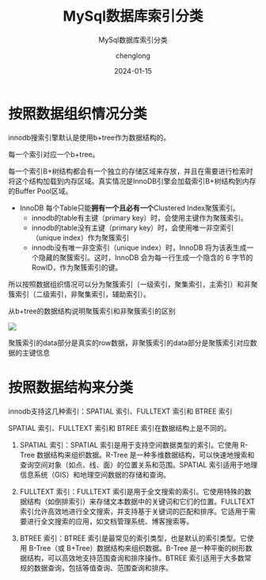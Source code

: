 ﻿---
layout:     post
title:      MySql数据库索引分类
subtitle:   MySql数据库索引分类
date:       2024-01-15
author:     chenglong
header-img: img/post-bg-ios9-web.jpg
catalog: true
tags:

- Mysql
- Os
- innodb

---

# 按照数据组织情况分类

innodb搜索引擎默认是使用b+tree作为数据结构的。

每一个索引对应一个b+tree。

每一个索引B+树结构都会有一个独立的存储区域来存放，并且在需要进行检索时将这个结构加载到内存区域。真实情况是InnoDB引擎会加载索引B+树结构到内存的Buffer
Pool区域。

- InnoDB 每个Table只能**拥有一个且必有一个**Clustered Index聚簇索引。
    - innodb的table有主键（primary key）时，会使用主键作为聚簇索引。
    - innodb的table没有主键（primary key）时，会使用唯一非空索引（unique index）作为聚簇索引
    - innodb没有唯一非空索引（unique index）时，InnoDB 将为该表生成一个隐藏的聚簇索引。这时，InnoDB 会为每一行生成一个隐含的
      6 字节的 RowID，作为聚簇索引的键。

所以按照数据组织情况可以分为聚簇索引（一级索引，聚集索引，主索引）和非聚簇索引（二级索引，非聚集索引，辅助索引）。

从b+tree的数据结构说明聚簇索引和非聚簇索引的区别

![](https://chenglong799466.github.io/img/MySql数据库索引分类01.jpg)

聚簇索引的data部分是真实的row数据，非聚簇索引的data部分是聚簇索引对应数据的主键信息

# 按照数据结构来分类

innodb支持这几种索引：SPATIAL 索引、FULLTEXT 索引和 BTREE 索引

SPATIAL 索引、FULLTEXT 索引和 BTREE 索引在数据结构上是不同的。

1. SPATIAL 索引：SPATIAL 索引是用于支持空间数据类型的索引。它使用 R-Tree 数据结构来组织数据。R-Tree
   是一种多维数据结构，可以快速地搜索和查询空间对象（如点、线、面）的位置关系和范围。SPATIAL 索引适用于地理信息系统（GIS）和地理空间数据的存储和查询。

2. FULLTEXT 索引：FULLTEXT 索引是用于全文搜索的索引。它使用特殊的数据结构（如倒排索引）来存储文本数据中的关键词和它们的位置。FULLTEXT
   索引允许高效地进行全文搜索，并支持基于关键词的匹配和排序。它适用于需要进行全文搜索的应用，如文档管理系统、博客搜索等。

3. BTREE 索引：BTREE 索引是最常见的索引类型，也是默认的索引类型。它使用 B-Tree（或 B+Tree）数据结构来组织数据。B-Tree
   是一种平衡的树形数据结构，可以高效地支持范围查询和排序操作。BTREE 索引适用于大多数常规的数据查询，包括等值查询、范围查询和排序。

